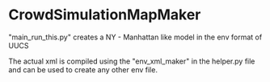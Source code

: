 # CrowdSimulationMapMaker

"main_run_this.py" creates a NY - Manhattan like model in the env format of UUCS

The actual xml is compiled using the "env_xml_maker" in the helper.py file and can be used to create any other env file.

